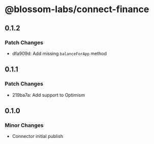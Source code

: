 # @blossom-labs/connect-finance

## 0.1.2

### Patch Changes

- dfa909d: Add missing `balanceForApp` method

## 0.1.1

### Patch Changes

- 219ba7a: Add support to Optimism

## 0.1.0

### Minor Changes

- Connector initial publish
